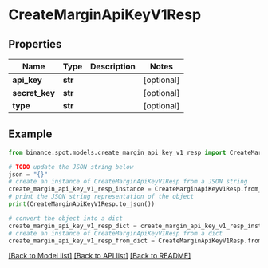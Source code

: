 # CreateMarginApiKeyV1Resp


## Properties

Name | Type | Description | Notes
------------ | ------------- | ------------- | -------------
**api_key** | **str** |  | [optional] 
**secret_key** | **str** |  | [optional] 
**type** | **str** |  | [optional] 

## Example

```python
from binance.spot.models.create_margin_api_key_v1_resp import CreateMarginApiKeyV1Resp

# TODO update the JSON string below
json = "{}"
# create an instance of CreateMarginApiKeyV1Resp from a JSON string
create_margin_api_key_v1_resp_instance = CreateMarginApiKeyV1Resp.from_json(json)
# print the JSON string representation of the object
print(CreateMarginApiKeyV1Resp.to_json())

# convert the object into a dict
create_margin_api_key_v1_resp_dict = create_margin_api_key_v1_resp_instance.to_dict()
# create an instance of CreateMarginApiKeyV1Resp from a dict
create_margin_api_key_v1_resp_from_dict = CreateMarginApiKeyV1Resp.from_dict(create_margin_api_key_v1_resp_dict)
```
[[Back to Model list]](../README.md#documentation-for-models) [[Back to API list]](../README.md#documentation-for-api-endpoints) [[Back to README]](../README.md)


